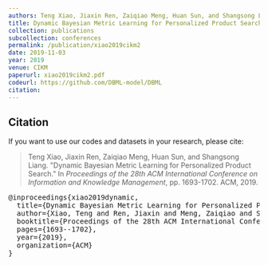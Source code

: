 ```yaml
---
authors: Teng Xiao, Jiaxin Ren, Zaiqiao Meng, Huan Sun, and Shangsong Liang
title: Dynamic Bayesian Metric Learning for Personalized Product Search
collection: publications
subcollection: conferences
permalink: /publication/xiao2019cikm2
date: 2019-11-03
year: 2019
venue: CIKM
paperurl: xiao2019cikm2.pdf
codeurl: https://github.com/DBML-model/DBML
citation:
---
```



## Citation

If you want to use our codes and datasets in your research, please cite:
>Teng Xiao, Jiaxin Ren, Zaiqiao Meng, Huan Sun, and Shangsong Liang. "Dynamic Bayesian Metric Learning for Personalized Product Search." In *Proceedings of the 28th ACM International Conference on Information and Knowledge Management*, pp. 1693-1702. ACM, 2019.

<pre>
@inproceedings{xiao2019dynamic,
  title={Dynamic Bayesian Metric Learning for Personalized Product Search},
  author={Xiao, Teng and Ren, Jiaxin and Meng, Zaiqiao and Sun, Huan and Liang, Shangsong},
  booktitle={Proceedings of the 28th ACM International Conference on Information and Knowledge Management},
  pages={1693--1702},
  year={2019},
  organization={ACM}
}
</pre>